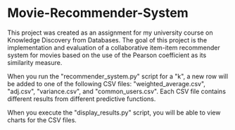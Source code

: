 # Movie-Recommender-System

This project was created as an assignment for my university course on Knowledge Discovery from Databases.
The goal of this project is the implementation and evaluation of a collaborative item-item
recommender system for movies based on the use of the Pearson coefficient as its similarity
measure.

When you run the "recommender_system.py" script for a "k", a new row will be added to one of the following CSV files: "weighted_average.csv", "adj.csv", "variance.csv", and "common_users.csv". Each CSV file contains different results from different predictive functions.

When you execute the "display_results.py" script, you will be able to view charts for the CSV files.
